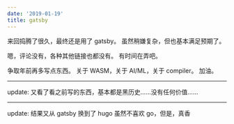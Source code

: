 ```yaml
---
date: '2019-01-19'
title: gatsby
---
```


来回捣腾了很久，最终还是用了 gatsby。
虽然稍嫌复杂，但也基本满足预期了。

嗯，评论没有，各种其他链接也都没有。
有时间在弄吧。

争取年前再多写点东西。
关于 WASM，关于 AI/ML，关于 compiler。
加油。

---

update:
又看了看之前写的东西，基本都是黑历史……没有任何价值……

---

update:
结果又从 gatsby 换到了 hugo
虽然不喜欢 go，但是，真香
